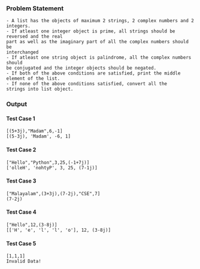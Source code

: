 ### Problem Statement

```plaintext
- A list has the objects of maximum 2 strings, 2 complex numbers and 2 integers.
- If atleast one integer object is prime, all strings should be reversed and the real
part as well as the imaginary part of all the complex numbers should be
interchanged
- If atleast one string object is palindrome, all the complex numbers should
be conjugated and the integer objects should be negated.
- If both of the above conditions are satisfied, print the middle element of the list.
- If none of the above conditions satisfied, convert all the
strings into list object.
```

### Output

#### Test Case 1

```plaintext
[(5+3j),"Madam",6,-1]
[(5-3j), 'Madam', -6, 1]
```

#### Test Case 2

```plaintext
["Hello","Python",3,25,(-1+7j)]
['olleH', 'nohtyP', 3, 25, (7-1j)]
```

#### Test Case 3

```plaintext
["Malayalam",(3+3j),(7-2j),"CSE",7] 
(7-2j)
```

#### Test Case 4

```plaintext
["Hello",12,(3-8j)]
[['H', 'e', 'l', 'l', 'o'], 12, (3-8j)]
```

#### Test Case 5

```plaintext
[1,1,1] 
Invalid Data!
```

